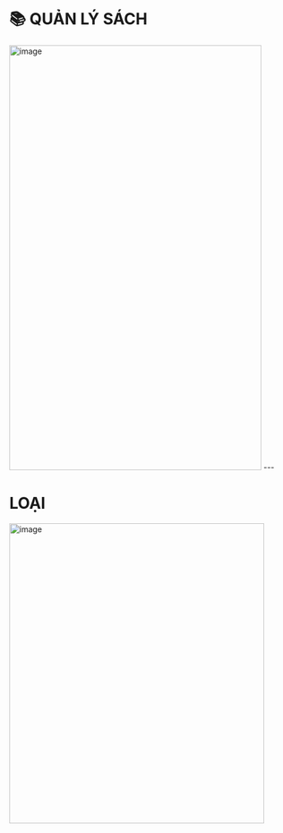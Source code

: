 # 📚 QUẢN LÝ SÁCH

<img width="450" height="759" alt="image" src="https://github.com/user-attachments/assets/7b65f38f-be0a-4f13-bcb6-0a92e6c37297" />
---


# LOẠI
<img width="455" height="536" alt="image" src="https://github.com/user-attachments/assets/6610c569-7ebe-4809-83d0-f9184057aaa4" />

###
